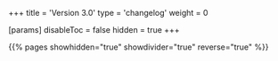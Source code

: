 +++
title = 'Version 3.0'
type = 'changelog'
weight = 0

[params]
  disableToc = false
  hidden = true
+++

{{% pages showhidden="true" showdivider="true" reverse="true" %}}
